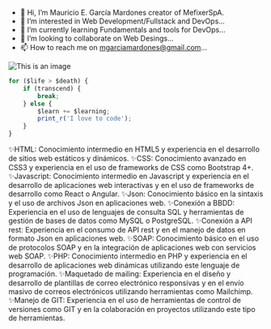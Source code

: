 - 👋 Hi, I’m Mauricio E. García Mardones creator of MefixerSpA.
- 👀 I’m interested in Web Development/Fullstack and DevOps...
- 🌱 I’m currently learning Fundamentals and tools for DevOps...
- 💞️ I’m looking to collaborate on Web Desings...
- 📫 How to reach me on mgarciamardones@gmail.com...

![This is an image]( https://media.giphy.com/media/ZVik7pBtu9dNS/giphy.gif)

```js
for ($life > $death) {
    if (transcend) {
        break;
    } else {
        $learn += $learning;
        print_r('I love to code');
    }
}
```

✨HTML: Conocimiento intermedio en HTML5 y experiencia en el desarrollo de sitios web estáticos y dinámicos.
✨CSS: Conocimiento avanzado en CSS3 y experiencia en el uso de frameworks de CSS como Bootstrap 4+.
✨Javascript: Conocimiento intermedio en Javascript y experiencia en el desarrollo de aplicaciones web interactivas y en el uso de frameworks de desarrollo como React o Angular.
✨Json: Conocimiento básico en la sintaxis y el uso de archivos Json en aplicaciones web.
✨Conexión a BBDD: Experiencia en el uso de lenguajes de consulta SQL y herramientas de gestión de bases de datos como MySQL o PostgreSQL.
✨Conexión a API rest: Experiencia en el consumo de API rest y en el manejo de datos en formato Json en aplicaciones web.
✨SOAP: Conocimiento básico en el uso de protocolos SOAP y en la integración de aplicaciones web con servicios web SOAP.
✨PHP: Conocimiento intermedio en PHP y experiencia en el desarrollo de aplicaciones web dinámicas utilizando este lenguaje de programación.
✨Maquetado de mailing: Experiencia en el diseño y desarrollo de plantillas de correo electrónico responsivas y en el envío masivo de correos electrónicos utilizando herramientas como Mailchimp.
✨Manejo de GIT: Experiencia en el uso de herramientas de control de versiones como GIT y en la colaboración en proyectos utilizando este tipo de herramientas.

<!---
mefixer/mefixer is a ✨ special ✨ repository because its `README.md` (this file) appears on your GitHub profile.
You can click the Preview link to take a look at your changes.
--->
